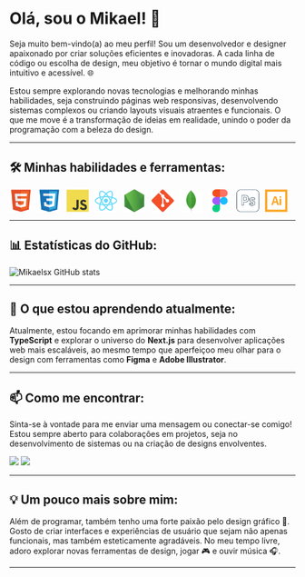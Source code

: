 # Olá, sou o Mikael! 👋

Seja muito bem-vindo(a) ao meu perfil! Sou um desenvolvedor e designer apaixonado por criar soluções eficientes e inovadoras. A cada linha de código ou escolha de design, meu objetivo é tornar o mundo digital mais intuitivo e acessível. 🌐

Estou sempre explorando novas tecnologias e melhorando minhas habilidades, seja construindo páginas web responsivas, desenvolvendo sistemas complexos ou criando layouts visuais atraentes e funcionais. O que me move é a transformação de ideias em realidade, unindo o poder da programação com a beleza do design.

---

## 🛠️ Minhas habilidades e ferramentas:

<div style="display: flex; flex-wrap: wrap; gap: 10px;">
  <img src="https://raw.githubusercontent.com/devicons/devicon/master/icons/html5/html5-original.svg" alt="HTML5" width="40" height="40"/>
  <img src="https://raw.githubusercontent.com/devicons/devicon/master/icons/css3/css3-original.svg" alt="CSS3" width="40" height="40"/>
  <img src="https://raw.githubusercontent.com/devicons/devicon/master/icons/javascript/javascript-original.svg" alt="JavaScript" width="40" height="40"/>
  <img src="https://raw.githubusercontent.com/devicons/devicon/master/icons/react/react-original.svg" alt="React" width="40" height="40"/>
  <img src="https://raw.githubusercontent.com/devicons/devicon/master/icons/nodejs/nodejs-original.svg" alt="Node.js" width="40" height="40"/>
  <img src="https://raw.githubusercontent.com/devicons/devicon/master/icons/git/git-original.svg" alt="Git" width="40" height="40"/>
  <img src="https://raw.githubusercontent.com/devicons/devicon/master/icons/mongodb/mongodb-original.svg" alt="MongoDB" width="40" height="40"/>
  <img src="https://raw.githubusercontent.com/devicons/devicon/master/icons/figma/figma-original.svg" alt="Figma" width="40" height="40"/>
  <img src="https://raw.githubusercontent.com/devicons/devicon/master/icons/photoshop/photoshop-line.svg" alt="Photoshop" width="40" height="40"/>
  <img src="https://raw.githubusercontent.com/devicons/devicon/master/icons/illustrator/illustrator-line.svg" alt="Illustrator" width="40" height="40"/>
</div>

---

## 📊 Estatísticas do GitHub:
![Mikaelsx GitHub stats](https://github-readme-stats.vercel.app/api?username=Mikaelsx&theme=shades-of-purple&show_icons=true)

---

## 🌱 O que estou aprendendo atualmente:
Atualmente, estou focando em aprimorar minhas habilidades com **TypeScript** e explorar o universo do **Next.js** para desenvolver aplicações web mais escaláveis, ao mesmo tempo que aperfeiçoo meu olhar para o design com ferramentas como **Figma** e **Adobe Illustrator**.

---

## 📫 Como me encontrar:

Sinta-se à vontade para me enviar uma mensagem ou conectar-se comigo! Estou sempre aberto para colaborações em projetos, seja no desenvolvimento de sistemas ou na criação de designs envolventes.

<a href="https://www.instagram.com/mikaelsxp/" target="_blank"><img src="https://img.shields.io/badge/Instagram-E4405F?style=for-the-badge&logo=instagram&logoColor=white" target="_blank"></a>
<a href="https://www.linkedin.com/in/mikaelsxp/" target="_blank"><img src="https://img.shields.io/badge/-LinkedIn-%230077B5?style=for-the-badge&logo=linkedin&logoColor=white" target="_blank"></a>

---

## 💡 Um pouco mais sobre mim:
Além de programar, também tenho uma forte paixão pelo design gráfico 🎨. Gosto de criar interfaces e experiências de usuário que sejam não apenas funcionais, mas também esteticamente agradáveis. No meu tempo livre, adoro explorar novas ferramentas de design, jogar 🎮 e ouvir música 🎧.

---

<!-- Inclua mais detalhes sobre você, projetos ou experiências relevantes -->
